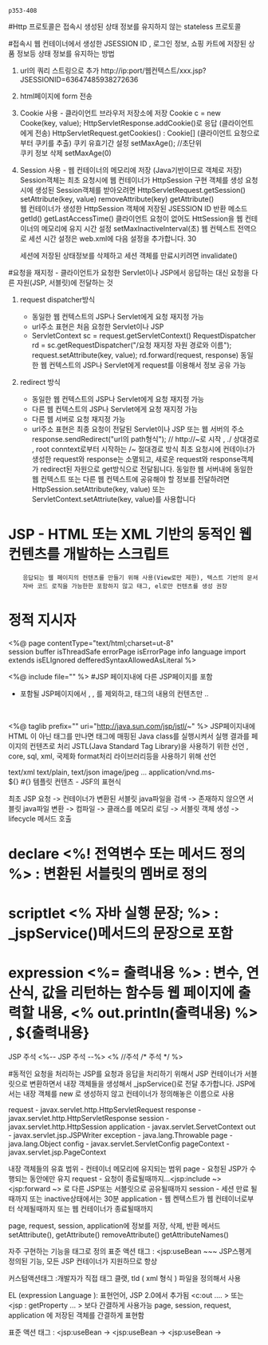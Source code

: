 ```
p353-408 
```

#Http 프로토콜은 접속시 생성된 상태 정보를 유지하지 않는 stateless 프로토콜

#접속시 웹 컨테이너에서 생성한 JSESSION ID , 로그인 정보, 쇼핑 카트에 저장된 상품 정보등 상태 정보를 유지하는 방법  
1. url의 쿼리 스트링으로 추가
   http://ip:port/웹컨텍스트/xxx.jsp?JSESSIONID=63647485938272636
2. html페이지에 <input type=hidden name="" value=""> form 전송
3. Cookie 사용 - 클라이언트 브라우저 저장소에 저장
   Cookie c = new Cooke(key, value);
   HttpServletResponse.addCookie()로 응답 (클라이언트에게 전송)
   HttpServletRequest.getCookies() : Cookie[] (클라이언트 요청으로부터 쿠키를 추출)
   쿠키 유효기간 설정 setMaxAge(); //초단위   
   쿠키 정보 삭제 setMaxAge(0)   
4. Session 사용 - 웹 컨테이너의 메모리에 저장 (Java기반이므로 객체로 저장)
   Session객체는 최초 요청시에 웹 컨테이너가 HttpSession 구현 객체를 생성
   요청시에 생성된 Session객체를 받아오려면 HttpServletRequest.getSession() 
   setAttribute(key, value) 
   removeAttribute(key)
   getAttribute()  
   웹 컨테이너가 생성한 HttpSession 객체에 저장된 JSESSION ID 반환 메소드 getId()
   getLastAccessTime()
   클라이언트 요청이 없어도 HttSession을 웹 컨테이너의 메모리에 유지 시간 설정 setMaxInactiveInterval(초)
   웹 컨텍스트 전역으로 세션 시간 설정은 web.xml에 다음 설정을 추가합니다.
   <session-config>
        <session-timeout>30</session-timeout>
    </session-config>
   
   세션에 저장된 상태정보를 삭제하고 세션 객체를 만료시키려면 invalidate()

#요청을 재지정 - 클라이언트가 요청한 Servlet이나 JSP에서 응답하는 대신 요청을 다른 자원(JSP, 서블릿)에 전달하는 것
1. request dispatcher방식
   - 동일한 웹 컨텍스트의 JSP나 Servlet에게 요청 재지정 가능
   - url주소 표현은 처음 요청한 Servlet이나 JSP
   - ServletContext sc = request.getServletContext()
     RequestDispatcher rd = sc.getRequestDispatcher("/요청 재지정 자원 경로와 이름");
     request.setAttribute(key, value);
     rd.forward(request, response)
     동일한 웹 컨텍스트의 JSP나 Servlet에게 request를 이용해서 정보 공유 가능
   
2. redirect 방식
   - 동일한 웹 컨텍스트의 JSP나 Servlet에게 요청 재지정 가능
   - 다른 웹 컨텍스트의 JSP나 Servlet에게 요청 재지정 가능
   - 다른 웹 서버로 요청 재지정 가능
   - url주소 표현은 최종 요청이 전달된 Servlet이나 JSP 또는 웹 서버의 주소
     response.sendRedirect("url의 path형식"); // http://~로 시작  , ./ 상대경로 ,  root conntext로부터 시작하는 /~ 절대경로 방식
     최초 요청시에 컨테이너가 생성한 request와 response는 소멸되고, 새로운 request와 response객체가 redirect된 자원으로 get방식으로 전달됩니다.
     동일한 웹 서버내에 동일한 웹 컨텍스트 또는 다른 웹 컨텍스트에 공유해야 할 정보를 전달하려면 HttpSession.setAttribute(key, value) 또는 ServletContext.setAttriute(key, value)를 사용합니다
     
     
# JSP - HTML 또는 XML 기반의 동적인 웹 컨텐츠를 개발하는 스크립트 
        응답되는 웹 페이지의 컨텐츠를 만들기 위해 사용(View로만 제한), 텍스트 기반의 문서
        자바 코드 로직을 가능한한 포함하지 않고 태그, el로만 컨텐츠를 생성 권장

# 정적 지시자
<%@ page contentType="text/html;charset=ut-8"  
         session
         buffer
         isThreadSafe
         errorPage
         isErrorPage
         info
         language
         import
         extends
         isELIgnored
         defferedSyntaxAllowedAsLiteral  %>


<%@ include file="" %>        #JSP 페이지내에 다른 JSP페이지를 포함   
- 포함될 JSP페이지에서 <html>, <head>, <body>를 제외하고, <body>태그의 내용의 컨텐츠만 ..

  ​        

<%@ taglib  prefix="" uri="http://java.sun.com/jsp/jstl/~" %>
 JSP페이지내에 HTML 이 아닌 태그를 만나면 태그에 매핑된 Java class를 실행시켜서 실행 결과를 페이지의 컨텐츠로 처리
 JSTL(Java Standard Tag Library)을 사용하기 위한 선언 , core, sql, xml, 국제화 format처리 라이브러리등을 사용하기 위해 선언


 text/xml
 text/plain, text/json
 image/jpeg
 ...
 application/vnd.ms-    
 ${}
#{} 템플릿 컨텐츠  -  JSF의 표현식
     
최초 JSP 요청 -> 컨테이너가 변환된 서블릿 java파일을 검색 -> 존재하지 않으면 서블릿 java파일 변환 -> 컴파일 -> 클래스를 메모리 로딩 -> 서블릿 객체 생성 -> lifecycle 메서드 호출
# declare <%!  전역변수 또는 메서드 정의   %>  : 변환된 서블릿의 멤버로 정의 
# scriptlet <%  자바 실행 문장;  %> : _jspService()메서드의 문장으로 포함
# expression <%=  출력내용   %> : 변수, 연산식, 값을 리턴하는 함수등 웹 페이지에 출력할 내용, <% out.println(출력내용) %> , ${출력내용}

JSP 주석
<%-- JSP 주석 --%>
<%
//주석
/* 주석 */
%>        
<!-- html 또는 xml 주석 -->

#동적인 요청을 처리하는 JSP를 요청과 응답을 처리하기 위해서 JSP 컨테이너가 서블릿으로 변환하면서 내장 객체들을 생성해서 _jspService()로 전달 추가합니다.
JSP에서는 내장 객체를 new 로 생성하지 않고 컨테이너가 정의해놓은 이름으로 사용

request  - javax.servlet.http.HttpServletRequest
response - javax.servlet.http.HttpServletResponse
session  - javax.servlet.http.HttpSession
application - javax.servlet.ServetContext
out - javax.servlet.jsp.JSPWriter
exception - java.lang.Throwable
page - java.lang.Object
config - javax.servlet.ServletConfig
pageContext - javax.servlet.jsp.PageContext

내장 객체들의 유효 범위 - 컨테이너 메모리에 유지되는 범위
page - 요청된 JSP가 수행되는 동안에만 유지
request - 요청이 종료될때까지...<jsp:include ~> <jsp:forward ~> 로 다른 JSP또는 서블릿으로 공유될때까지
session  - 세션 만료 될때까지 또는 inactive상태에서는 30분 
application - 웹 켄텍스트가 웹 컨테이너로부터 삭제될때까지 또는 웹 컨테이너가 종료될때까지

page, request, session, application에 정보를 저장, 삭제, 반환 메서드
setAttribute(), 
getAttribute()
removeAttribute()
getAttributeNames()



자주 구현하는 기능을 태그로 정의
표준 액션 태그 : <jsp:useBean ~~~ JSP스펭게 정의된 기능, 모든 JSP 컨테이너가 지원하므로 항상 

커스텀액션태그 :개발자가 직접 태그 클랫, tld ( xml 형식 ) 파일을 정의해서 사용

EL (expression Language ): 표현언어, JSP 2.0에서 추가됨
<c:out .... > 또는 <jsp : getProperty ... > 보다 간결하게 사용가능
page, session, request, application 에 저장된 객체를 간결하게 표현함

표준 액션 태그 : <jsp:useBean ->
							<jsp:useBean ->	
							<jsp:useBean ->